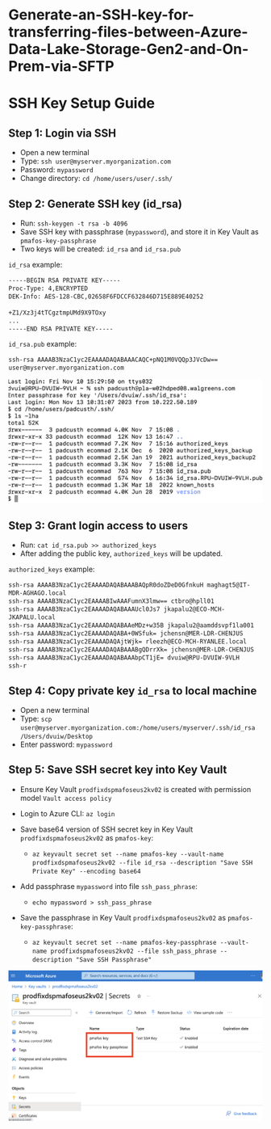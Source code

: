 # Generate-an-SSH-key-for-transferring-files-between-Azure-Data-Lake-Storage-Gen2-and-On-Prem-via-SFTP


# SSH Key Setup Guide

## Step 1: Login via SSH

- Open a new terminal
- Type: `ssh user@myserver.myorganization.com`
- Password: `mypassword`
- Change directory: `cd /home/users/user/.ssh/`


## Step 2: Generate SSH key (id_rsa)

- Run: `ssh-keygen -t rsa -b 4096`
- Save SSH key with passphrase (`mypassword`), and store it in Key Vault as `pmafos-key-passphrase`
- Two keys will be created: `id_rsa` and `id_rsa.pub`

`id_rsa` example:

```
-----BEGIN RSA PRIVATE KEY-----
Proc-Type: 4,ENCRYPTED
DEK-Info: AES-128-CBC,02658F6FDCCF632846D715E889E40252

+Z1/Xz3j4tTCgztmpUMd9X9TOxy
...
-----END RSA PRIVATE KEY-----
```


`id_rsa.pub` example:

```
ssh-rsa AAAAB3NzaC1yc2EAAAADAQABAAACAQC+pNQ1M0VQQp3JVcDw== user@myserver.myorganization.com
```

![Key Vault](./images/ssh-key.png)

## Step 3: Grant login access to users

- Run: `cat id_rsa.pub >> authorized_keys`
- After adding the public key, `authorized_keys` will be updated.

`authorized_keys` example:
```
ssh-rsa AAAAB3NzaC1yc2EAAAADAQABAAABAQpR0doZDeD0GfnkuH maghagt5@IT-MDR-AGHAGO.local
ssh-rsa AAAAB3NzaC1yc2EAAAABIwAAAFumnX3lmw== ctbro@hpll01
ssh-rsa AAAAB3NzaC1yc2EAAAADAQABAAAUcl0Js7 jkapalu2@ECO-MCH-JKAPALU.local
ssh-rsa AAAAB3NzaC1yc2EAAAADAQABAAeMDz+w35B jkapalu2@aamddsvpf1la001
ssh-rsa AAAAB3NzaC1yc2EAAAADAQABA+0WSfuk= jchensn@MER-LDR-CHENJUS
ssh-rsa AAAAB3NzaC1yc2EAAAADAQAjtWjk= rleezh@ECO-MCH-RYANLEE.local
ssh-rsa AAAAB3NzaC1yc2EAAAADAQABAAABgQDrrXk= jchensn@MER-LDR-CHENJUS
ssh-rsa AAAAB3NzaC1yc2EAAAADAQABAAAbpCT1jE= dvuiw@RPU-DVUIW-9VLH
ssh-r
```

## Step 4: Copy private key `id_rsa` to local machine

- Open a new terminal
- Type: `scp user@myserver.myorganization.com:/home/users/myserver/.ssh/id_rsa /Users/dvuiw/Desktop`
- Enter password: `mypassword`

## Step 5: Save SSH secret key into Key Vault

- Ensure Key Vault `prodfixdspmafoseus2kv02` is created with permission model `Vault access policy`
- Login to Azure CLI: `az login`

- Save base64 version of SSH secret key in Key Vault `prodfixdspmafoseus2kv02` as `pmafos-key`:
  - `az keyvault secret set --name pmafos-key --vault-name prodfixdspmafoseus2kv02 --file id_rsa --description "Save SSH Private Key" --encoding base64`

- Add passphrase `mypassword` into file `ssh_pass_phrase`:
  - `echo mypassword > ssh_pass_phrase`

- Save the passphrase in Key Vault `prodfixdspmafoseus2kv02` as `pmafos-key-passphrase`:
  - `az keyvault secret set --name pmafos-key-passphrase --vault-name prodfixdspmafoseus2kv02 --file ssh_pass_phrase --description "Save SSH Passphrase"`



![Key Vault](./images/adf-keyvault-10.png)
